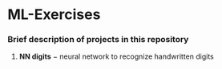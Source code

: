 # ML-Exercises

### Brief description of projects in this repository

1. **NN digits** $-$ neural network to recognize handwritten digits
